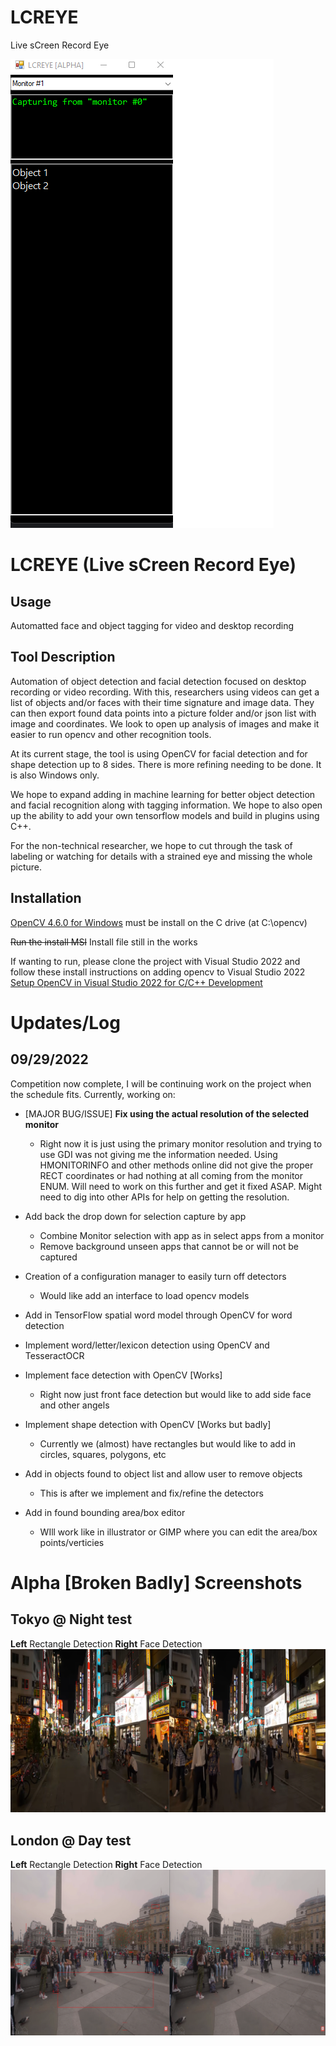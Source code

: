 # LCREYE
Live sCreen Record Eye

![Alpha 092022 Version with Object fake text](pictures/alpha_app092622.png "Alpha 092022 Version with Object fake text")

# LCREYE (Live sCreen Record Eye)

## Usage
Automatted face and object tagging for video and desktop recording

## Tool Description
Automation of object detection and facial detection focused on desktop recording or video recording. With this, researchers using videos can get a list of objects and/or faces with their time signature and image data. They can then export found data points into a picture folder and/or json list with image and coordinates. We look to open up analysis of images and make it easier to run opencv and other recognition tools.  

At its current stage, the tool is using OpenCV for facial detection and for shape detection up to 8 sides. There is more refining needing to be done. It is also Windows only.

We hope to expand adding in machine learning for better object detection and facial recognition along with tagging information. We hope to also open up the ability to add your own tensorflow models and build in plugins using C++.

For the non-technical researcher, we hope to cut through the task of labeling or watching for details with a strained eye and missing the whole picture.
 
## Installation
[OpenCV 4.6.0 for Windows](https://sourceforge.net/projects/opencvlibrary/files/4.6.0/) must be install on the C drive (at C:\opencv)

~~Run the install MSI~~ Install file still in the works

If wanting to run, please clone the project with Visual Studio 2022 and follow these install instructions on adding opencv to Visual Studio 2022 [Setup OpenCV in Visual Studio 2022 for C/C++ Development](https://www.youtube.com/watch?v=unSce_GPwto)

# Updates/Log

## 09/29/2022

Competition now complete, I will be continuing work on the project when the schedule fits. Currently, working on:

- [MAJOR BUG/ISSUE] **Fix using the actual resolution of the selected monitor**
	- Right now it is just using the primary monitor resolution and trying to use GDI was not giving me the information needed. Using HMONITORINFO and other methods online did not give the proper RECT coordinates or had nothing at all coming from the monitor ENUM. Will need to work on this further and get it fixed ASAP. Might need to dig into other APIs for help on getting the resolution.

- Add back the drop down for selection capture by app 
	- Combine Monitor selection with app as in select apps from a monitor
	- Remove background unseen apps that cannot be or will not be captured

- Creation of a configuration manager to easily turn off detectors
	- Would like add an interface to load opencv models

- Add in TensorFlow spatial word model through OpenCV for word detection

- Implement word/letter/lexicon detection using OpenCV and TesseractOCR

- Implement face detection with OpenCV [Works]
	- Right now just front face detection but would like to add side face and other angels

- Implement shape detection with OpenCV [Works but badly]
	- Currently we (almost) have rectangles but would like to add in circles, squares, polygons, etc

- Add in objects found to object list and allow user to remove objects
	- This is after we implement and fix/refine the detectors

- Add in found bounding area/box editor	
	- WIll work like in illustrator or GIMP where you can edit the area/box points/verticies

# Alpha [Broken Badly] Screenshots

## Tokyo @ Night test
**Left** Rectangle Detection **Right** Face Detection
![Tokyo at Night from 4k YT Video](pictures/tokyo_night_4k.png "Tokyo at Night from 4k YT Video https://www.youtube.com/watch?v=vHr4qSQ-5XU")

## London @ Day test
**Left** Rectangle Detection **Right** Face Detection
![London during daytime from 4k YT Video](pictures/london_day_4k.png "London during daytime from 4k YT Video https://www.youtube.com/watch?v=MGMqLGvtNpY")